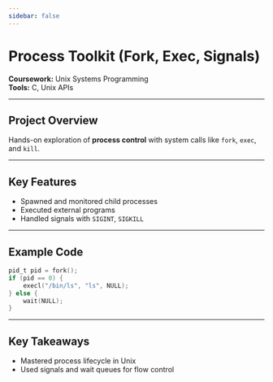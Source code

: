 ```yaml
---
sidebar: false
---
```

# Process Toolkit (Fork, Exec, Signals)  
**Coursework:** Unix Systems Programming  
**Tools:** C, Unix APIs  

---

## Project Overview  
Hands-on exploration of **process control** with system calls like `fork`, `exec`, and `kill`.

---

## Key Features  
- Spawned and monitored child processes  
- Executed external programs  
- Handled signals with `SIGINT`, `SIGKILL`  

---

## Example Code  
```c
pid_t pid = fork();
if (pid == 0) {
    execl("/bin/ls", "ls", NULL);
} else {
    wait(NULL);
}
```

---

## Key Takeaways  
- Mastered process lifecycle in Unix  
- Used signals and wait queues for flow control